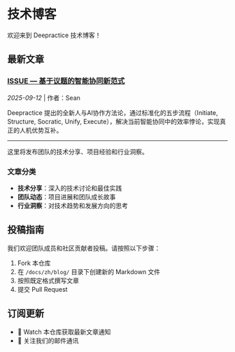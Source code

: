 # 技术博客

欢迎来到 Deepractice 技术博客！

## 最新文章

### [ISSUE — 基于议题的智能协同新范式](./issue-paradigm.md)

*2025-09-12* | 作者：Sean

Deepractice 提出的全新人与AI协作方法论，通过标准化的五步流程（Initiate, Structure, Socratic, Unify, Execute），解决当前智能协同中的效率悖论，实现真正的人机优势互补。

---

这里将发布团队的技术分享、项目经验和行业洞察。

### 文章分类

- **技术分享**：深入的技术讨论和最佳实践
- **团队动态**：项目进展和团队成长故事
- **行业洞察**：对技术趋势和发展方向的思考

## 投稿指南

我们欢迎团队成员和社区贡献者投稿。请按照以下步骤：

1. Fork 本仓库
2. 在 `/docs/zh/blog/` 目录下创建新的 Markdown 文件
3. 按照既定格式撰写文章
4. 提交 Pull Request

## 订阅更新

- 🔔 Watch 本仓库获取最新文章通知
- 📧 关注我们的邮件通讯
